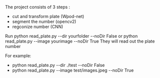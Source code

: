 The project consists of 3 steps :
- cut and transform plate (Wpod-net)
- segment the number (opencv2)
- regconize number (CNN)


Run 
python read_plate.py --dir yourfolder --noDir False <yourimage folder>
or 
python read_plate.py --image yourimage --noDir True
They will read out the plate number
  
For example:
  - python read_plate.py --dir ./test --noDir False
  - python read_plate.py --image test/images.jpeg --noDir True

  
  

